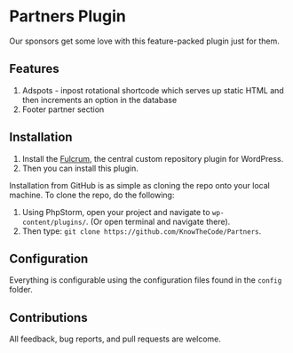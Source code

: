 # Partners Plugin

Our sponsors get some love with this feature-packed plugin just for them.

## Features

1. Adspots - inpost rotational shortcode which serves up static HTML and then increments an option in the database
2. Footer partner section

## Installation

1. Install the [Fulcrum](https://github.com/hellofromtonya/Fulcrum), the central custom repository plugin for WordPress.
2. Then you can install this plugin.

Installation from GitHub is as simple as cloning the repo onto your local machine.  To clone the repo, do the following:

1. Using PhpStorm, open your project and navigate to `wp-content/plugins/`. (Or open terminal and navigate there).
2. Then type: `git clone https://github.com/KnowTheCode/Partners`.

## Configuration

Everything is configurable using the configuration files found in the `config` folder.

## Contributions

All feedback, bug reports, and pull requests are welcome.
